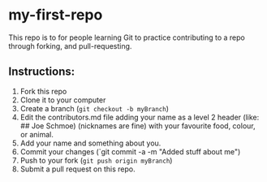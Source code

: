 # my-first-repo

This repo is to for people learning Git to practice contributing to a repo through forking, and pull-requesting.

## Instructions:
1. Fork this repo
1. Clone it to your computer
1. Create a branch (`git checkout -b myBranch`)
1. Edit the contributors.md file adding your name as a level 2 header (like: \#\# Joe Schmoe) (nicknames are fine) with your favourite food, colour, or animal.
1. Add your name and something about you.
1. Commit your changes (`git commit -a -m "Added stuff about me")
1. Push to your fork (`git push origin myBranch`)
1. Submit a pull request on this repo.
